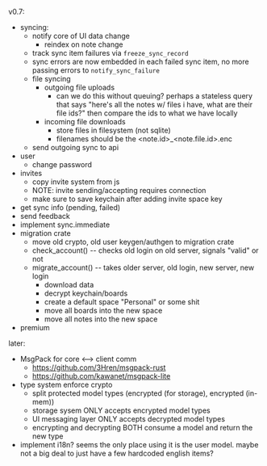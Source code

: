 v0.7:
- syncing:
  - notify core of UI data change
    - reindex on note change
  - track sync item failures via `freeze_sync_record`
  - sync errors are now embedded in each failed sync item, no more passing errors
    to `notify_sync_failure`
  - file syncing
    - outgoing file uploads
      - can we do this without queuing? perhaps a stateless query that says
        "here's all the notes w/ files i have, what are their file ids?"
        then compare the ids to what we have locally
    - incoming file downloads
      - store files in filesystem (not sqlite)
      - filenames should be the <note.id>_<note.file.id>.enc
  - send outgoing sync to api
- user
  - change password
- invites
  - copy invite system from js
  - NOTE: invite sending/accepting requires connection
  - make sure to save keychain after adding invite space key
- get sync info (pending, failed)
- send feedback
- implement sync.immediate
- migration crate
  - move old crypto, old user keygen/authgen to migration crate
  - check_account() -- checks old login on old server, signals "valid" or not
  - migrate_account() -- takes older server, old login, new server, new login
    - download data
	- decrypt keychain/boards
	- create a default space "Personal" or some shit
	- move all boards into the new space
	- move all notes into the new space
- premium

later:
- MsgPack for core <--> client comm
  - https://github.com/3Hren/msgpack-rust
  - https://github.com/kawanet/msgpack-lite
- type system enforce crypto
  - split protected model types (encrypted (for storage), encrypted (in-mem))
  - storage sysem ONLY accepts encrypted model types
  - UI messaging layer ONLY accepts decrypted model types
  - encrypting and decrypting BOTH consume a model and return the new type
- implement i18n? seems the only place using it is the user model. maybe not a
  big deal to just have a few hardcoded english items?

